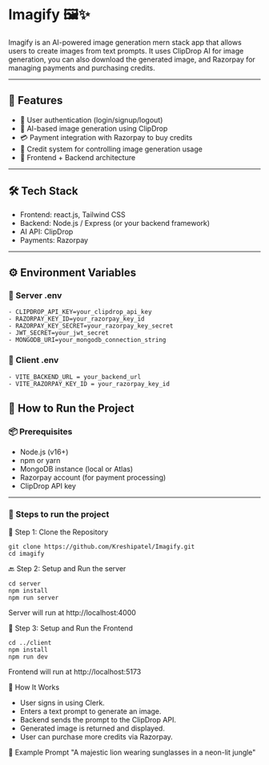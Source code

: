 # Imagify 🖼✨

Imagify is an AI-powered image generation mern stack app that allows users to create images from text prompts. It uses ClipDrop AI for image generation, you can also download the generated image, and Razorpay for managing payments and purchasing credits.

---

## 🌟 Features

- 🔐 User authentication (login/signup/logout)
- 🎨 AI-based image generation using ClipDrop
- 💳 Payment integration with Razorpay to buy credits
- 💼 Credit system for controlling image generation usage
- 🔧 Frontend + Backend architecture

---

## 🛠 Tech Stack

- Frontend: react.js, Tailwind CSS
- Backend: Node.js / Express (or your backend framework)
- AI API: ClipDrop
- Payments: Razorpay

---

## ⚙ Environment Variables

### 🔑 Server .env

```env
- CLIPDROP_API_KEY=your_clipdrop_api_key
- RAZORPAY_KEY_ID=your_razorpay_key_id
- RAZORPAY_KEY_SECRET=your_razorpay_key_secret
- JWT_SECRET=your_jwt_secret
- MONGODB_URI=your_mongodb_connection_string
```

### 🔑 Client .env

```env
- VITE_BACKEND_URL = your_backend_url
- VITE_RAZORPAY_KEY_ID = your_razorpay_key_id
```


## 🚀 How to Run the Project

### 📦 Prerequisites

- Node.js (v16+)
- npm or yarn
- MongoDB instance (local or Atlas)
- Razorpay account (for payment processing)
- ClipDrop API key

---

### 🔧 Steps to run the project


🔧 Step 1: Clone the Repository
```
git clone https://github.com/Kreshipatel/Imagify.git
cd imagify
```

🔙 Step 2: Setup and Run the server
```
cd server
npm install
npm run server
```
Server will run at http://localhost:4000

🎨 Step 3: Setup and Run the Frontend
```
cd ../client
npm install
npm run dev
```
Frontend will run at http://localhost:5173

💬 How It Works
- User signs in using Clerk.
- Enters a text prompt to generate an image.
- Backend sends the prompt to the ClipDrop API.
- Generated image is returned and displayed.
- User can purchase more credits via Razorpay.

📸 Example Prompt
"A majestic lion wearing sunglasses in a neon-lit jungle"
